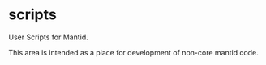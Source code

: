 scripts
=======

User Scripts for Mantid.

This area is intended as a place for development of non-core mantid code.
